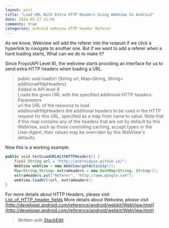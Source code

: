 ```yaml
---
layout: post
title: "Load URL With Extra HTTP Headers Using WebView In Android"
date: 2014-05-27 21:44
comments: true
categories: android webview HTTP header Referer
---
```

As we know, Webview will add the referer into the reqeust if we click a hyperlink to navigate to another one. But if we want to add a referer when a hard loading starts, What can we do to make it?  
<!-- more -->
Since Froyo(API Level 8), the webview starts providing an interface for us to send extra HTTP headers when loading a URL.
>public void loadUrl (String url, Map<String, String> additionalHttpHeaders)  
Added in API level 8  
Loads the given URL with the specified additional HTTP headers.  
Parameters  
url	the URL of the resource to load  
additionalHttpHeaders	the additional headers to be used in the HTTP request for this URL, specified as a map from name to value. Note that if this map contains any of the headers that are set by default by this WebView, such as those controlling caching, accept types or the User-Agent, their values may be overriden by this WebView's defaults.

Now this is a working example.  
```java
public void testLoadURLWithHTTPHeaders() {
    final String url = "http://androidyue.github.io/";
    WebView webView = new WebView(getActivity());
    Map<String,String> extraHeaders = new HashMap<String, String>();
    extraHeaders.put("Referer", "http://www.google.com");
    webView.loadUrl(url, extraHeaders);
}
```
For more details about HTTP Headers, please visit [List_of_HTTP_header_fields](http://en.wikipedia.org/wiki/List_of_HTTP_header_fields)
More details about Webview, please visit [http://developer.android.com/reference/android/webkit/WebView.html](http://developer.android.com/reference/android/webkit/WebView.html) 
> Written with [StackEdit](https://stackedit.io/).
